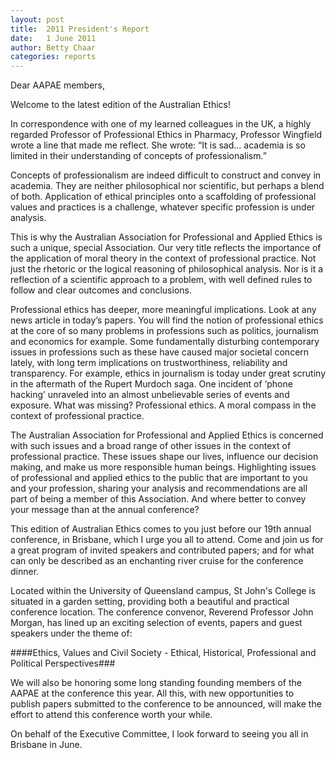 ```yaml
---
layout: post
title:  2011 President's Report
date:   1 June 2011
author: Betty Chaar 
categories: reports
---
```


Dear AAPAE members,

Welcome to the latest edition of the Australian Ethics!

In correspondence with one of my learned colleagues in the UK, a highly regarded Professor of Professional Ethics in Pharmacy, Professor Wingfield wrote a line that made me reflect. She wrote: “It is sad... academia is so limited in their understanding of concepts of professionalism.”

Concepts of professionalism are indeed difficult to construct and convey in academia. They are neither philosophical nor scientific, but perhaps a blend of both. Application of ethical principles onto a scaffolding of professional values and practices is a challenge, whatever specific profession is under analysis.

This is why the Australian Association for Professional and Applied Ethics is such a unique, special Association. Our very title reflects the importance of the application of moral theory in the context of professional practice. Not just the rhetoric or the logical reasoning of philosophical analysis. Nor is it a reflection of a scientific approach to a problem, with well defined rules to follow and clear outcomes and conclusions.

Professional ethics has deeper, more meaningful implications. Look at any news article in today’s papers. You will find the notion of professional ethics at the core of so many problems in professions such as politics, journalism and economics for example. Some fundamentally disturbing contemporary issues in professions such as these have caused major societal concern lately, with long term implications on trustworthiness, reliability and transparency. For example, ethics in journalism is today under great scrutiny in the aftermath of the Rupert Murdoch saga. One incident of ‘phone hacking’ unraveled into an almost unbelievable series of events and exposure. What was missing? Professional ethics. A moral compass in the context of professional practice.

The Australian Association for Professional and Applied Ethics is concerned with such issues and a broad range of other issues in the context of professional practice. These issues shape our lives, influence our decision making, and make us more responsible human beings. Highlighting issues of professional and applied ethics to the public that are important to you and your profession, sharing your analysis and recommendations are all part of being a member of this Association. And where better to convey your message than at the annual conference?

This edition of Australian Ethics comes to you just before our 19th annual conference, in Brisbane, which I urge you all to attend. Come and join us for a great program of invited speakers and contributed papers; and for what can only be described as an enchanting river cruise for the conference dinner.

Located within the University of Queensland campus, St John's College is situated in a garden setting, providing both a beautiful and practical conference location. The conference convenor, Reverend Professor John Morgan, has lined up an exciting selection of events, papers and guest speakers under the theme of:

####Ethics, Values and Civil Society - Ethical, Historical, Professional and Political Perspectives###

We will also be honoring some long standing founding members of the AAPAE at the conference this year. All this, with new opportunities to publish papers submitted to the conference to be announced, will make the effort to attend this conference worth your while.

On behalf of the Executive Committee, I look forward to seeing you all in Brisbane in June.
